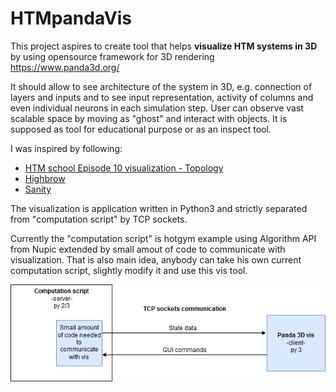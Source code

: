 # HTMpandaVis

This project aspires to create tool that helps **visualize HTM systems in 3D** by using opensource framework for 3D rendering https://www.panda3d.org/

It should allow to see architecture of the system in 3D, e.g. connection of layers and inputs and to see input representation,
activity of columns and even individual neurons in each simulation step.
User can observe vast scalable space by moving as "ghost" and interact with objects.
It is supposed as tool for educational purpose or as an inspect tool.

I was inspired by following:
- [HTM school Episode 10 visualization - Topology](https://www.youtube.com/watch?v=HTW2Q_UrkAw&t=688s)
- [Highbrow](https://github.com/htm-community/highbrow)
- [Sanity](https://github.com/htm-community/sanity-nupic) 

The visualization is application written in Python3 and strictly separated from "computation script" by TCP sockets.

Currently the "computation script" is hotgym example using Algorithm API from Nupic extended by
small amout of code to communicate with visualization.
That is also main idea, anybody can take his own current computation script, slightly modify it and use this vis tool.

![Diagram](readmeDiagram.png)



